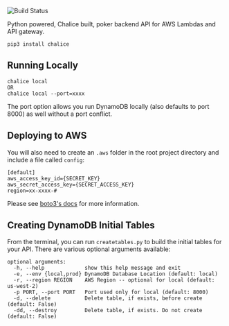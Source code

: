 ![Build Status](https://github.com/ucffool/poker-backend-api/workflows/Pytest/badge.svg)

Python powered, Chalice built, poker backend API for AWS Lambdas and API gateway.

```
pip3 install chalice
```

## Running Locally

```
chalice local
OR
chalice local --port=xxxx
```
The port option allows you run DynamoDB locally (also defaults to port 8000) as well without a port conflict.

## Deploying to AWS

You will also need to create an `.aws` folder in the root project directory and include a file called `config`:

```
[default]
aws_access_key_id={SECRET_KEY}
aws_secret_access_key={SECRET_ACCESS_KEY}
region=xx-xxxx-#
```

Please see [boto3's docs](https://boto3.amazonaws.com/v1/documentation/api/latest/guide/credentials.html#aws-config-file) for more information.

## Creating DynamoDB Initial Tables

From the terminal, you can run `createtables.py` to build the initial tables for your API. There are various optional arguments available:
```
optional arguments:
  -h, --help             show this help message and exit
  -e, --env {local,prod} DynamoDB Database Location (default: local)
  -r, --region REGION    AWS Region -- optional for local (default: us-west-2)
  -p PORT, --port PORT   Port used only for local (default: 8000)
  -d, --delete           Delete table, if exists, before create (default: False)
  -dd, --destroy         Delete table, if exists. Do not create (default: False)

```